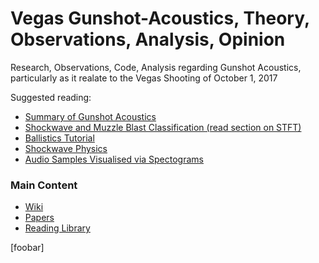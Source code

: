 # Vegas Gunshot-Acoustics, Theory, Observations, Analysis, Opinion
Research, Observations, Code, Analysis regarding Gunshot Acoustics, particularly as it realate to the Vegas Shooting of October 1, 2017

Suggested reading: 

* [Summary of Gunshot Acoustics](Library/Summary%20of%20Gunshot%20Acoustics.pdf)
* [Shockwave and Muzzle Blast Classification (read section on STFT)](Library/Shockwave%20and%20Muzzle%20Blast%20Classification%20vi%20Joint%20Time%20Frequency%20and%20Wavelet%20Analysis.pdf)
* [Ballistics Tutorial](https://library.med.utah.edu/WebPath/TUTORIAL/GUNS/GUNBLST.html)
* [Shockwave Physics](https://physics.info/shock/)
* [Audio Samples Visualised via Spectograms](Papers/Sound_Samples_With_Spectograms.pdf)

### Main Content

* [Wiki](https://github.com/Vegas-Oct-1-Sounds/Gunshot-Acoustics/wiki)  
* [Papers](Papers)   
* [Reading Library](Library)

[foobar]
